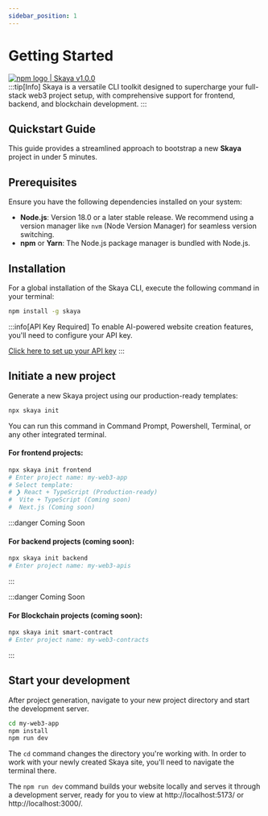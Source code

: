 ```yaml
---
sidebar_position: 1
---
```


# Getting Started

<div
  style={{
    display: 'flex',
    alignItems: 'center',
    borderRadius: '4px',
    height: '20px',
    marginBottom:'14px',
    border:'2px solid red',
    padding:'1rem'
  }}
>
  <a
    href="https://www.npmjs.com/package/skaya"
    style={{
      display: 'flex',
      alignItems: 'center',
      gap: '0.5rem',
      color: '#cb3837',
      textDecoration: 'none',
      fontWeight: 'bold',
    }}
  >
    <img
      src="/img/npm-logo-red.png"
      alt="npm logo"
      style={{
        height: '12px',
      }}
    />
    <span>| Skaya v1.0.0</span>
  </a>
</div>
:::tip[Info]
Skaya is a versatile CLI toolkit designed to supercharge your full-stack web3 project setup, with comprehensive support for frontend, backend, and blockchain development.
:::

## Quickstart Guide

This guide provides a streamlined approach to bootstrap a new **Skaya** project in under 5 minutes.

## Prerequisites

Ensure you have the following dependencies installed on your system:

- **Node.js**: Version 18.0 or a later stable release. We recommend using a version manager like `nvm` (Node Version Manager) for seamless version switching.
- **npm** or **Yarn**: The Node.js package manager is bundled with Node.js.

## Installation

For a global installation of the Skaya CLI, execute the following command in your terminal:

```bash
npm install -g skaya
```

:::info[API Key Required]
To enable AI-powered website creation features, you'll need to configure your API key.

[Click here to set up your API key](/docs/api)
:::

## Initiate a new project

Generate a new Skaya project using our production-ready templates:

```bash
npx skaya init
```

You can run this command in Command Prompt, Powershell, Terminal, or any other integrated terminal.

#### For frontend projects:

```bash
npx skaya init frontend
# Enter project name: my-web3-app
# Select template:
# ❯ React + TypeScript (Production-ready)
#  Vite + TypeScript (Coming soon)
#  Next.js (Coming soon)
```

:::danger Coming Soon

#### For backend projects (coming soon):

```bash
npx skaya init backend
# Enter project name: my-web3-apis
```

:::

:::danger Coming Soon

#### For Blockchain projects (coming soon):

```bash
npx skaya init smart-contract
# Enter project name: my-web3-contracts
```

:::

## Start your development

After project generation, navigate to your new project directory and start the development server.

```bash
cd my-web3-app
npm install
npm run dev
```

The `cd` command changes the directory you're working with. In order to work with your newly created Skaya site, you'll need to navigate the terminal there.

The `npm run dev` command builds your website locally and serves it through a development server, ready for you to view at http://localhost:5173/ or http://localhost:3000/.
